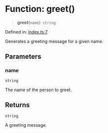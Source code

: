 # Function: greet()

> **greet**(`name`): `string`

Defined in:
[index.ts:7](https://github.com/The-Node-Forge/url-shortener/blob/3f83c4ac54f61e2430a2279dde20372241d59437/src/index.ts#L7)

Generates a greeting message for a given name.

## Parameters

### name

`string`

The name of the person to greet.

## Returns

`string`

A greeting message.
